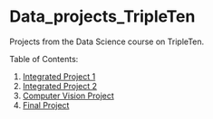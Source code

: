# Data_projects_TripleTen
Projects from the Data Science course on TripleTen.  

Table of Contents:
1. [Integrated Project 1](https://github.com/asherchristoph/Data_projects_TripleTen/blob/main/IntegratedProject1.ipynb)
2. [Integrated Project 2](https://github.com/asherchristoph/Data_projects_TripleTen/blob/main/IntegratedProject2.ipynb)
3. [Computer Vision Project](https://github.com/asherchristoph/Data_projects_TripleTen/blob/main/ComputerVisionProject.ipynb)
4. [Final Project](https://github.com/asherchristoph/Data_projects_TripleTen/blob/main/FinalProject_Interconnect.ipynb)
